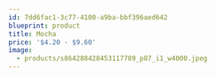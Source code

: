 ```yaml
---
id: 7dd6fac1-3c77-4100-a9ba-bbf396aed642
blueprint: product
title: Mocha
price: '$4.20 - $9.60'
image:
  - products/s864288428453117789_p87_i1_w4000.jpeg
---
```

